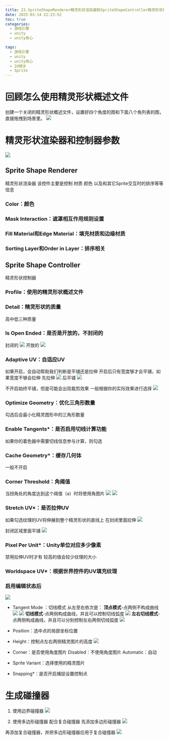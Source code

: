 ```yaml
---
title: 23.SpriteShapeRenderer精灵形状渲染器和SpriteShapeController精灵形状控制器
date: 2025-03-14 22:23:52
toc: true
categories:
  - 游戏引擎
  - unity
  - unity核心

tags:
  - 游戏引擎
  - unity
  - unity核心
  - 2d相关
  - Sprite
---
```


# 回顾怎么使用精灵形状概述文件
创建一个关闭的精灵形状概述文件，设置好四个角度的图和下面八个角列表的图，直接拖拽到场景里。
![](23.SpriteShapeRenderer精灵形状渲染器和SpriteShapeController精灵形状控制器/file-20250314222612090.png)

# 精灵形状渲染器和控制器参数
![](23.SpriteShapeRenderer精灵形状渲染器和SpriteShapeController精灵形状控制器/Sprite%20Shape%20Renderer%20Sprite%20Shape%20Controller%20精灵形状渲染器和控制器.png)

## Sprite Shape Renderer
精灵形状渲染器
该控件主要是控制 材质 颜色 以及和其它Sprite交互时的排序等等信息

### Color：颜色

### Mask Interaction：遮罩相互作用规则设置

### Fill Material和Edge Material：填充材质和边缘材质

### Sorting Layer和Order in Layer：排序相关

## Sprite Shape Controller
精灵形状控制器

### Profile：使用的精灵形状概述文件

### Detail：精灵形状的质量
高中低三种质量

### Is Open Ended：是否是开放的，不封闭的
封闭的
![](23.SpriteShapeRenderer精灵形状渲染器和SpriteShapeController精灵形状控制器/file-20250314223453690.png)
开放的
![](23.SpriteShapeRenderer精灵形状渲染器和SpriteShapeController精灵形状控制器/file-20250314223502847.png)


### Adaptive UV：自适应UV
如果开启，会自动帮助我们判断是平铺还是拉伸 
开启后只有宽度够才会平铺，如果宽度不够会拉伸 
先拉伸
![](23.SpriteShapeRenderer精灵形状渲染器和SpriteShapeController精灵形状控制器/file-20250314223644317.png)
后平铺
![](23.SpriteShapeRenderer精灵形状渲染器和SpriteShapeController精灵形状控制器/file-20250314223656237.png)

不开启始终平铺，但是可能会出现裁剪效果 一般根据你的实际效果进行选择
![](23.SpriteShapeRenderer精灵形状渲染器和SpriteShapeController精灵形状控制器/file-20250314223720297.png)


### Optimize Geometry：优化三角形数量
勾选后会最小化精灵图形中的三角形数量

### Enable Tangents*：是否启用切线计算功能

如果你的着色器中需要切线信息参与计算，则勾选

### Cache Geometry*：缓存几何体
一般不开启

### Corner Threshold：角阈值
当拐角处的角度达到这个阈值（a）时将使用角图片
![](23.SpriteShapeRenderer精灵形状渲染器和SpriteShapeController精灵形状控制器/file-20250314224402278.png)
![](23.SpriteShapeRenderer精灵形状渲染器和SpriteShapeController精灵形状控制器/file-20250314224259598.png)


### Stretch UV*：是否拉伸UV
如果勾选纹理的UV将伸展到整个精灵形状的直线上
在封闭里面拉伸
![](23.SpriteShapeRenderer精灵形状渲染器和SpriteShapeController精灵形状控制器/file-20250314224707050.png)

封闭区域里面平铺
![](23.SpriteShapeRenderer精灵形状渲染器和SpriteShapeController精灵形状控制器/file-20250314224730542.png)




### Pixel Per Unit*：Unity单位对应多少像素
禁用拉伸UV时才有
较高的值会较少纹理的大小


### Worldspace UV*：根据世界控件的UV填充纹理

### 启用编辑状态后
![](23.SpriteShapeRenderer精灵形状渲染器和SpriteShapeController精灵形状控制器/file-20250314224957637.png)
- Tangent Mode ：切线模式
  从左至右依次是： 
  **顶点模式**-点两侧不构成曲线 
  ![](23.SpriteShapeRenderer精灵形状渲染器和SpriteShapeController精灵形状控制器/file-20250314225203422.png)
  ![](23.SpriteShapeRenderer精灵形状渲染器和SpriteShapeController精灵形状控制器/file-20250314225210302.png)
  **切线模式**-点两侧构成曲线，并且可以控制切线弧度 
  ![](23.SpriteShapeRenderer精灵形状渲染器和SpriteShapeController精灵形状控制器/file-20250314225235595.png)
  **左右切线模式**-点两侧构成曲线，并且可以分别控制左右两侧切线弧度
  ![](23.SpriteShapeRenderer精灵形状渲染器和SpriteShapeController精灵形状控制器/file-20250314225307170.png)

- Position：选中点的局部坐标位置
    
- Height：控制点左右两侧精灵图片的高度
  ![](23.SpriteShapeRenderer精灵形状渲染器和SpriteShapeController精灵形状控制器/file-20250314225425449.png)
    
- Corner：是否使用角度图片
  Disabled：不使用角度图片 
  Automatic：自动

- Sprite Variant：选择使用的精灵图片
    
- Snapping*：是否开启捕捉设置控制点



# 生成碰撞器
1. 使用边界碰撞器
![](23.SpriteShapeRenderer精灵形状渲染器和SpriteShapeController精灵形状控制器/file-20250314225914165.png)

2. 使用多边形碰撞器 配合复合碰撞器
先添加多边形碰撞器
![](23.SpriteShapeRenderer精灵形状渲染器和SpriteShapeController精灵形状控制器/file-20250314230041529.png)

再添加复合碰撞器，并把多边形碰撞器应用于复合碰撞器
![](23.SpriteShapeRenderer精灵形状渲染器和SpriteShapeController精灵形状控制器/file-20250314230144801.png)